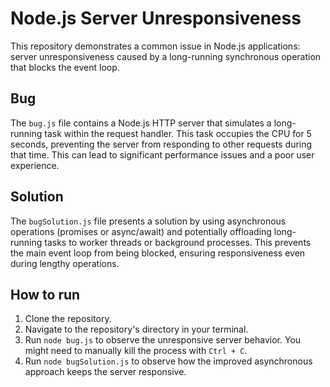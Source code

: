 # Node.js Server Unresponsiveness

This repository demonstrates a common issue in Node.js applications: server unresponsiveness caused by a long-running synchronous operation that blocks the event loop.

## Bug
The `bug.js` file contains a Node.js HTTP server that simulates a long-running task within the request handler. This task occupies the CPU for 5 seconds, preventing the server from responding to other requests during that time.  This can lead to significant performance issues and a poor user experience.

## Solution
The `bugSolution.js` file presents a solution by using asynchronous operations (promises or async/await) and potentially offloading long-running tasks to worker threads or background processes. This prevents the main event loop from being blocked, ensuring responsiveness even during lengthy operations. 

## How to run
1. Clone the repository.
2. Navigate to the repository's directory in your terminal.
3. Run `node bug.js` to observe the unresponsive server behavior. You might need to manually kill the process with `Ctrl + C`. 
4. Run `node bugSolution.js` to observe how the improved asynchronous approach keeps the server responsive.
